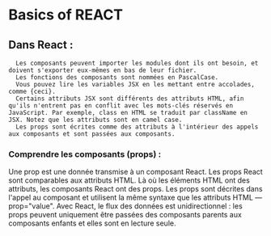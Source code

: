 # Basics of REACT

## Dans React :

      Les composants peuvent importer les modules dont ils ont besoin, et doivent s'exporter eux-mêmes en bas de leur fichier.
      Les fonctions des composants sont nommées en PascalCase.
      Vous pouvez lire les variables JSX en les mettant entre accolades, comme {ceci}.
      Certains attributs JSX sont différents des attributs HTML, afin qu'ils n'entrent pas en conflit avec les mots-clés réservés en JavaScript. Par exemple, class en HTML se traduit par className en JSX. Notez que les attributs sont en camel case.
      Les props sont écrites comme des attributs à l'intérieur des appels aux composants et sont passées aux composants.

### Comprendre les composants (props) :

   Une prop est une donnée transmise à un composant React. Les props React sont comparables aux attributs HTML. Là où les éléments HTML ont des attributs, les composants React ont des props. Les props sont décrites dans l'appel au composant et utilisent la même syntaxe que les attributs HTML — prop="value". Avec React, le flux des données est unidirectionnel : les props peuvent uniquement être passées des composants parents aux composants enfants et elles sont en lecture seule.
